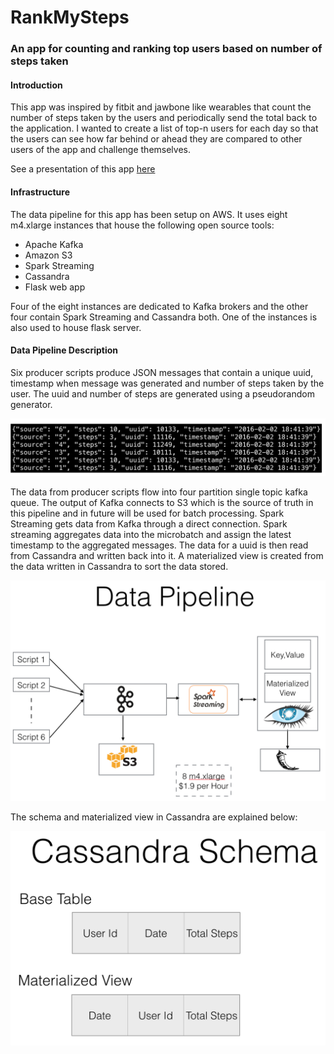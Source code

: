 # RankMySteps
### An app for counting and ranking top users based on number of steps taken

#### Introduction

This app was inspired by fitbit and jawbone like wearables that count the number of steps taken by the users and periodically send the total back to the application.
I wanted to create a list of top-n users for each day so that the users can see how far behind or ahead they are compared to other users of the app and challenge themselves.

See a presentation of this app [here](http://rankmysteps.xyz)

#### Infrastructure

The data pipeline for this app has been setup on AWS. It uses eight m4.xlarge instances that house the following open source tools:
- Apache Kafka
- Amazon S3
- Spark Streaming
- Cassandra
- Flask web app

Four of the eight instances are dedicated to Kafka brokers and the other four contain Spark Streaming and Cassandra both. One of the instances is also used to house flask server.

#### Data Pipeline Description

Six producer scripts produce JSON messages that contain a unique uuid, timestamp when message was generated and number of steps taken by the user. The uuid and number of steps are generated using a pseudorandom generator.

![alt text](https://github.com/bigdata2/rankMySteps/blob/master/images/data.png "JSON messages")

The data from producer scripts flow into four partition single topic kafka queue. The output of Kafka connects to S3 which is the source of truth in this pipeline and in future will be used for batch processing. Spark Streaming gets data from Kafka through a direct connection. Spark streaming aggregates data into the microbatch and assign the latest timestamp to the aggregated messages. The data for a uuid is then read from Cassandra and written back into it. A materialized view is created from the data written in Cassandra to sort the data stored.

![alt text](https://github.com/bigdata2/rankMySteps/blob/master/images/pipeline.png "Data Pipeline")

The schema and materialized view in Cassandra are explained below:

![alt text](https://github.com/bigdata2/rankMySteps/blob/master/images/schema.png "Cassandra Schema")


